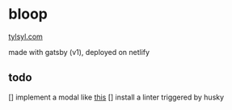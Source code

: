 # bloop

[tylsyl.com](https://www.tylsyl.com)

made with gatsby (v1), deployed on netlify

## todo

[] implement a modal like [this](https://codesandbox.io/embed/q921mo71y4)
[] install a linter triggered by husky
